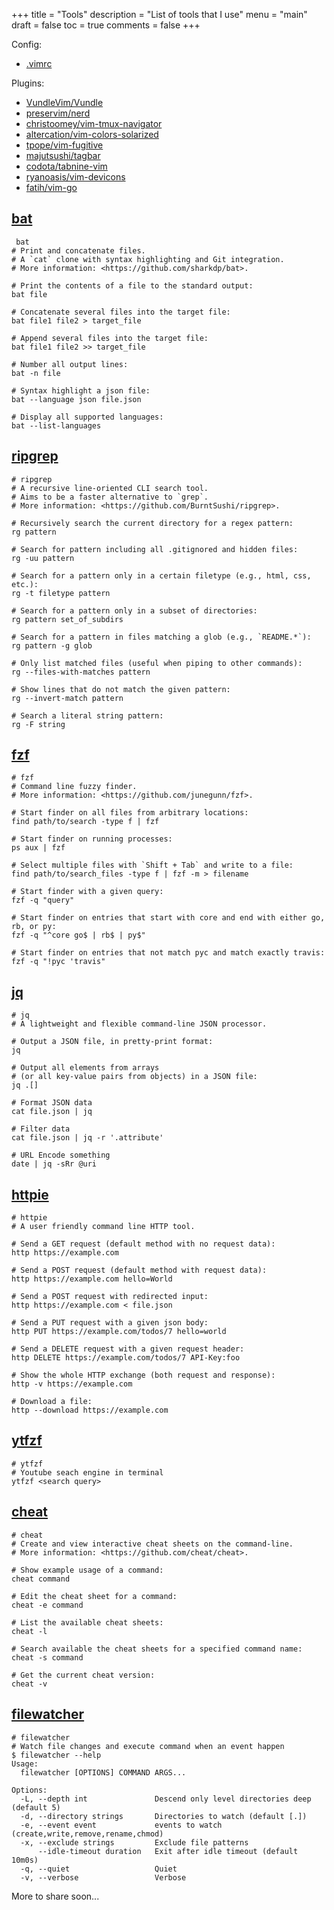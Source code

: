 +++
title = "Tools"
description = "List of tools that I use"
menu = "main"
draft = false
toc = true
comments = false
+++

Config:
- [.vimrc](https://gist.github.com/jaswdr/0de529f2b23a3409b632384d206c833d)

Plugins:
- [VundleVim/Vundle](https://github.com/VundleVim/Vundle.vim)
- [preservim/nerd](https://github.com/preservim/nerdtree)
- [christoomey/vim-tmux-navigator](https://github.com/christoomey/vim-tmux-navigator)
- [altercation/vim-colors-solarized](https://github.com/altercation/vim-colors-solarized)
- [tpope/vim-fugitive](https://github.com/tpope/vim-fugitive)
- [majutsushi/tagbar](https://github.com/majutsushi/tagbar)
- [codota/tabnine-vim](https://github.com/codota/tabnine-vim)
- [ryanoasis/vim-devicons](https://github.com/ryanoasis/vim-devicons)
- [fatih/vim-go](https://github.com/fatih/vim-go)

## [bat](https://github.com/sharkdp/bat)

```
 bat
# Print and concatenate files.
# A `cat` clone with syntax highlighting and Git integration.
# More information: <https://github.com/sharkdp/bat>.

# Print the contents of a file to the standard output:
bat file

# Concatenate several files into the target file:
bat file1 file2 > target_file

# Append several files into the target file:
bat file1 file2 >> target_file

# Number all output lines:
bat -n file

# Syntax highlight a json file:
bat --language json file.json

# Display all supported languages:
bat --list-languages
```

## [ripgrep](https://github.com/BurntSushi/ripgrep)

```
# ripgrep
# A recursive line-oriented CLI search tool.
# Aims to be a faster alternative to `grep`.
# More information: <https://github.com/BurntSushi/ripgrep>.

# Recursively search the current directory for a regex pattern:
rg pattern

# Search for pattern including all .gitignored and hidden files:
rg -uu pattern

# Search for a pattern only in a certain filetype (e.g., html, css, etc.):
rg -t filetype pattern

# Search for a pattern only in a subset of directories:
rg pattern set_of_subdirs

# Search for a pattern in files matching a glob (e.g., `README.*`):
rg pattern -g glob

# Only list matched files (useful when piping to other commands):
rg --files-with-matches pattern

# Show lines that do not match the given pattern:
rg --invert-match pattern

# Search a literal string pattern:
rg -F string
```

## [fzf](https://github.com/junegunn/fzf)

```
# fzf
# Command line fuzzy finder.
# More information: <https://github.com/junegunn/fzf>.

# Start finder on all files from arbitrary locations:
find path/to/search -type f | fzf

# Start finder on running processes:
ps aux | fzf

# Select multiple files with `Shift + Tab` and write to a file:
find path/to/search_files -type f | fzf -m > filename

# Start finder with a given query:
fzf -q "query"

# Start finder on entries that start with core and end with either go, rb, or py:
fzf -q "^core go$ | rb$ | py$"

# Start finder on entries that not match pyc and match exactly travis:
fzf -q "!pyc 'travis"
```

## [jq](https://github.com/stedolan/jq)

```
# jq
# A lightweight and flexible command-line JSON processor.

# Output a JSON file, in pretty-print format:
jq

# Output all elements from arrays
# (or all key-value pairs from objects) in a JSON file:
jq .[]

# Format JSON data
cat file.json | jq

# Filter data
cat file.json | jq -r '.attribute'

# URL Encode something
date | jq -sRr @uri
```

## [httpie](https://github.com/httpie/httpie)

```
# httpie
# A user friendly command line HTTP tool.

# Send a GET request (default method with no request data):
http https://example.com

# Send a POST request (default method with request data):
http https://example.com hello=World

# Send a POST request with redirected input:
http https://example.com < file.json

# Send a PUT request with a given json body:
http PUT https://example.com/todos/7 hello=world

# Send a DELETE request with a given request header:
http DELETE https://example.com/todos/7 API-Key:foo

# Show the whole HTTP exchange (both request and response):
http -v https://example.com

# Download a file:
http --download https://example.com
```

## [ytfzf](https://github.com/pystardust/ytfzf)

```
# ytfzf
# Youtube seach engine in terminal
ytfzf <search query>
```

## [cheat](https://cheat.sh/)

```
# cheat
# Create and view interactive cheat sheets on the command-line.
# More information: <https://github.com/cheat/cheat>.

# Show example usage of a command:
cheat command

# Edit the cheat sheet for a command:
cheat -e command

# List the available cheat sheets:
cheat -l

# Search available the cheat sheets for a specified command name:
cheat -s command

# Get the current cheat version:
cheat -v
```

## [filewatcher](https://github.com/dnephin/filewatcher)

```
# filewatcher
# Watch file changes and execute command when an event happen
$ filewatcher --help
Usage:
  filewatcher [OPTIONS] COMMAND ARGS... 

Options:
  -L, --depth int               Descend only level directories deep (default 5)
  -d, --directory strings       Directories to watch (default [.])
  -e, --event event             events to watch (create,write,remove,rename,chmod)
  -x, --exclude strings         Exclude file patterns
      --idle-timeout duration   Exit after idle timeout (default 10m0s)
  -q, --quiet                   Quiet
  -v, --verbose                 Verbose
```

More to share soon...

